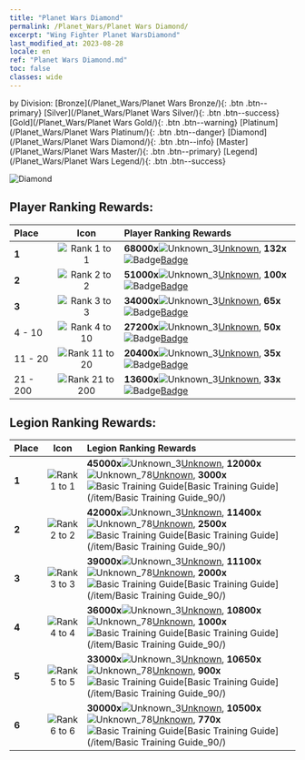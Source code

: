 ```yaml
---
title: "Planet Wars Diamond"
permalink: /Planet_Wars/Planet Wars Diamond/
excerpt: "Wing Fighter Planet WarsDiamond"
last_modified_at: 2023-08-28
locale: en
ref: "Planet Wars Diamond.md"
toc: false
classes: wide
---
```


  by Division:   [Bronze](/Planet_Wars/Planet Wars Bronze/){: .btn .btn--primary}   [Silver](/Planet_Wars/Planet Wars Silver/){: .btn .btn--success}   [Gold](/Planet_Wars/Planet Wars Gold/){: .btn .btn--warning}   [Platinum](/Planet_Wars/Planet Wars Platinum/){: .btn .btn--danger}   [Diamond](/Planet_Wars/Planet Wars Diamond/){: .btn .btn--info}   [Master](/Planet_Wars/Planet Wars Master/){: .btn .btn--primary}   [Legend](/Planet_Wars/Planet Wars Legend/){: .btn .btn--success} 



  ![Diamond](/images/planet_wars/Diamond.png)

## Player Ranking Rewards:

  |  Place | Icon | Player Ranking Rewards |
  |:-------|:----:|:----------------|
  | **1** | ![Rank 1 to 1](/images/planet_wars/rank_1.png) | **68000x**![Unknown_3](/images/item/Settlement_Energy_p.png)[Unknown](/item/item_3/), **132x**![Badge](/images/item/Badge_p.png)[Badge](/item/Badge_94/) |
  | **2** | ![Rank 2 to 2](/images/planet_wars/rank_2.png) | **51000x**![Unknown_3](/images/item/Settlement_Energy_p.png)[Unknown](/item/item_3/), **100x**![Badge](/images/item/Badge_p.png)[Badge](/item/Badge_94/) |
  | **3** | ![Rank 3 to 3](/images/planet_wars/rank_3.png) | **34000x**![Unknown_3](/images/item/Settlement_Energy_p.png)[Unknown](/item/item_3/), **65x**![Badge](/images/item/Badge_p.png)[Badge](/item/Badge_94/) |
  | 4 - 10 | ![Rank 4 to 10](/images/planet_wars/rank_4.png) | **27200x**![Unknown_3](/images/item/Settlement_Energy_p.png)[Unknown](/item/item_3/), **50x**![Badge](/images/item/Badge_p.png)[Badge](/item/Badge_94/) |
  | 11 - 20 | ![Rank 11 to 20](/images/planet_wars/rank_5.png) | **20400x**![Unknown_3](/images/item/Settlement_Energy_p.png)[Unknown](/item/item_3/), **35x**![Badge](/images/item/Badge_p.png)[Badge](/item/Badge_94/) |
  | 21 - 200 | ![Rank 21 to 200](/images/planet_wars/rank_6.png) | **13600x**![Unknown_3](/images/item/Settlement_Energy_p.png)[Unknown](/item/item_3/), **33x**![Badge](/images/item/Badge_p.png)[Badge](/item/Badge_94/) |


## Legion Ranking Rewards:

  |  Place | Icon | Legion Ranking Rewards |
  |:-------|:----:|:----------------|
  | **1** | ![Rank 1 to 1](/images/planet_wars/rank_1.png) | **45000x**![Unknown_3](/images/item/Settlement_Energy_p.png)[Unknown](/item/item_3/), **12000x**![Unknown_78](/images/item/xqdz_icon6_p.png)[Unknown](/item/item_78/), **3000x**![Basic Training Guide](/images/item/Basic_Training_Guide_p.png)[Basic Training Guide](/item/Basic Training Guide_90/) |
  | **2** | ![Rank 2 to 2](/images/planet_wars/rank_2.png) | **42000x**![Unknown_3](/images/item/Settlement_Energy_p.png)[Unknown](/item/item_3/), **11400x**![Unknown_78](/images/item/xqdz_icon6_p.png)[Unknown](/item/item_78/), **2500x**![Basic Training Guide](/images/item/Basic_Training_Guide_p.png)[Basic Training Guide](/item/Basic Training Guide_90/) |
  | **3** | ![Rank 3 to 3](/images/planet_wars/rank_3.png) | **39000x**![Unknown_3](/images/item/Settlement_Energy_p.png)[Unknown](/item/item_3/), **11100x**![Unknown_78](/images/item/xqdz_icon6_p.png)[Unknown](/item/item_78/), **2000x**![Basic Training Guide](/images/item/Basic_Training_Guide_p.png)[Basic Training Guide](/item/Basic Training Guide_90/) |
  | **4** | ![Rank 4 to 4](/images/planet_wars/rank_4.png) | **36000x**![Unknown_3](/images/item/Settlement_Energy_p.png)[Unknown](/item/item_3/), **10800x**![Unknown_78](/images/item/xqdz_icon6_p.png)[Unknown](/item/item_78/), **1000x**![Basic Training Guide](/images/item/Basic_Training_Guide_p.png)[Basic Training Guide](/item/Basic Training Guide_90/) |
  | **5** | ![Rank 5 to 5](/images/planet_wars/rank_5.png) | **33000x**![Unknown_3](/images/item/Settlement_Energy_p.png)[Unknown](/item/item_3/), **10650x**![Unknown_78](/images/item/xqdz_icon6_p.png)[Unknown](/item/item_78/), **900x**![Basic Training Guide](/images/item/Basic_Training_Guide_p.png)[Basic Training Guide](/item/Basic Training Guide_90/) |
  | **6** | ![Rank 6 to 6](/images/planet_wars/rank_6.png) | **30000x**![Unknown_3](/images/item/Settlement_Energy_p.png)[Unknown](/item/item_3/), **10500x**![Unknown_78](/images/item/xqdz_icon6_p.png)[Unknown](/item/item_78/), **770x**![Basic Training Guide](/images/item/Basic_Training_Guide_p.png)[Basic Training Guide](/item/Basic Training Guide_90/) |
